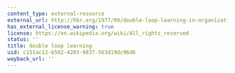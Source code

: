 ```yaml
---
content_type: external-resource
external_url: http://hbr.org/1977/09/double-loop-learning-in-organizations
has_external_license_warning: true
license: https://en.wikipedia.org/wiki/All_rights_reserved
status: ''
title: double loop learning
uid: c151ac12-b592-4203-9837-563d19dc96d6
wayback_url: ''
---
```

